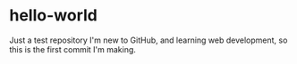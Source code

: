 # hello-world
Just a test repository
I'm new to GitHub, and learning web development, so this is the first commit I'm making.
